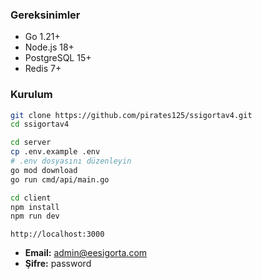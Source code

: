 ### Gereksinimler

- Go 1.21+
- Node.js 18+
- PostgreSQL 15+
- Redis 7+

### Kurulum

```bash
git clone https://github.com/pirates125/ssigortav4.git
cd ssigortav4
```

```bash
cd server
cp .env.example .env
# .env dosyasını düzenleyin
go mod download
go run cmd/api/main.go
```

```bash
cd client
npm install
npm run dev
```

```
http://localhost:3000
```

- **Email:** admin@eesigorta.com
- **Şifre:** password
